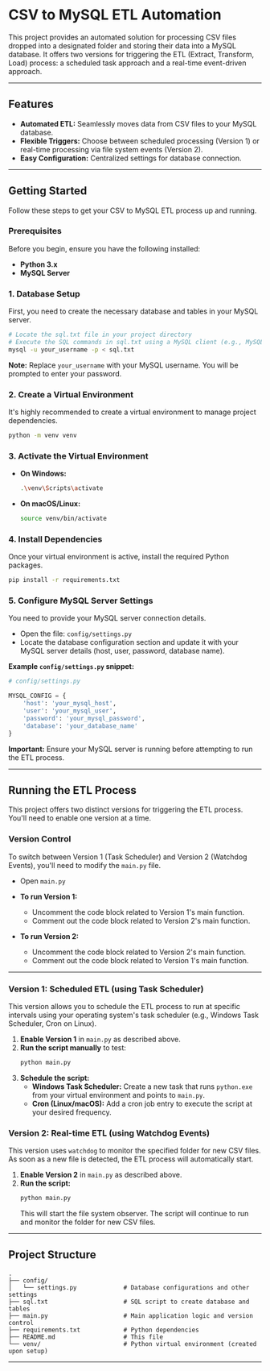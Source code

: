 # CSV to MySQL ETL Automation

This project provides an automated solution for processing CSV files dropped into a designated folder and storing their data into a MySQL database. It offers two versions for triggering the ETL (Extract, Transform, Load) process: a scheduled task approach and a real-time event-driven approach.

-----

## Features

  * **Automated ETL:** Seamlessly moves data from CSV files to your MySQL database.
  * **Flexible Triggers:** Choose between scheduled processing (Version 1) or real-time processing via file system events (Version 2).
  * **Easy Configuration:** Centralized settings for database connection.

-----

## Getting Started

Follow these steps to get your CSV to MySQL ETL process up and running.

### Prerequisites

Before you begin, ensure you have the following installed:

  * **Python 3.x**
  * **MySQL Server**

### 1\. Database Setup

First, you need to create the necessary database and tables in your MySQL server.

```bash
# Locate the sql.txt file in your project directory
# Execute the SQL commands in sql.txt using a MySQL client (e.g., MySQL Workbench, command line)
mysql -u your_username -p < sql.txt
```

**Note:** Replace `your_username` with your MySQL username. You will be prompted to enter your password.

### 2\. Create a Virtual Environment

It's highly recommended to create a virtual environment to manage project dependencies.

```bash
python -m venv venv
```

### 3\. Activate the Virtual Environment

  * **On Windows:**
    ```bash
    .\venv\Scripts\activate
    ```
  * **On macOS/Linux:**
    ```bash
    source venv/bin/activate
    ```

### 4\. Install Dependencies

Once your virtual environment is active, install the required Python packages.

```bash
pip install -r requirements.txt
```

### 5\. Configure MySQL Server Settings

You need to provide your MySQL server connection details.

  * Open the file: `config/settings.py`
  * Locate the database configuration section and update it with your MySQL server details (host, user, password, database name).

**Example `config/settings.py` snippet:**

```python
# config/settings.py

MYSQL_CONFIG = {
    'host': 'your_mysql_host',
    'user': 'your_mysql_user',
    'password': 'your_mysql_password',
    'database': 'your_database_name'
}
```

**Important:** Ensure your MySQL server is running before attempting to run the ETL process.

-----

## Running the ETL Process

This project offers two distinct versions for triggering the ETL process. You'll need to enable one version at a time.

### Version Control

To switch between Version 1 (Task Scheduler) and Version 2 (Watchdog Events), you'll need to modify the `main.py` file.

  * Open `main.py`

  * **To run Version 1:**

      * Uncomment the code block related to Version 1's main function.
      * Comment out the code block related to Version 2's main function.

  * **To run Version 2:**

      * Uncomment the code block related to Version 2's main function.
      * Comment out the code block related to Version 1's main function.

-----

### Version 1: Scheduled ETL (using Task Scheduler)

This version allows you to schedule the ETL process to run at specific intervals using your operating system's task scheduler (e.g., Windows Task Scheduler, Cron on Linux).

1.  **Enable Version 1** in `main.py` as described above.
2.  **Run the script manually** to test:
    ```bash
    python main.py
    ```
3.  **Schedule the script:**
      * **Windows Task Scheduler:** Create a new task that runs `python.exe` from your virtual environment and points to `main.py`.
      * **Cron (Linux/macOS):** Add a cron job entry to execute the script at your desired frequency.

### Version 2: Real-time ETL (using Watchdog Events)

This version uses `watchdog` to monitor the specified folder for new CSV files. As soon as a new file is detected, the ETL process will automatically start.

1.  **Enable Version 2** in `main.py` as described above.
2.  **Run the script:**
    ```bash
    python main.py
    ```
    This will start the file system observer. The script will continue to run and monitor the folder for new CSV files.

-----

## Project Structure

```
.
├── config/
│   └── settings.py             # Database configurations and other settings
├── sql.txt                     # SQL script to create database and tables
├── main.py                     # Main application logic and version control
├── requirements.txt            # Python dependencies
├── README.md                   # This file
└── venv/                       # Python virtual environment (created upon setup)
```

-----